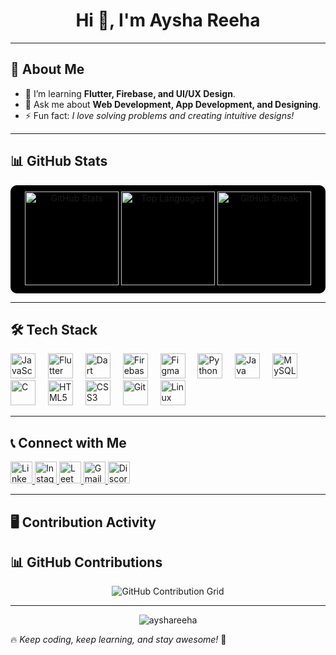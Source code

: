 <h1 align="center">Hi 👋, I'm Aysha Reeha</h1>

---

## 🚀 About Me
- 🌱 I’m learning **Flutter, Firebase, and UI/UX Design**.
- 💬 Ask me about **Web Development, App Development, and Designing**.
- ⚡ Fun fact: *I love solving problems and creating intuitive designs!*

---

## 📊 GitHub Stats

<div align="center" style="background-color: #000; padding: 10px; border-radius: 10px;">
  <img src="https://github-readme-stats.vercel.app/api?username=ayshareeha&show_icons=true&theme=dark&count_private=true" height="150" alt="GitHub Stats" />
  <img src="https://github-readme-stats.vercel.app/api/top-langs?username=ayshareeha&layout=compact&langs_count=6&theme=dark" height="150" alt="Top Languages" />
  <img src="https://github-readme-streak-stats.herokuapp.com/?user=ayshareeha&theme=dark" height="150" alt="GitHub Streak" />
</div>

---

## 🛠️ Tech Stack

<div align="left">
  <img src="https://cdn.jsdelivr.net/gh/devicons/devicon/icons/javascript/javascript-original.svg" height="40" alt="JavaScript" />

  <img width="12" />
  <img src="https://cdn.jsdelivr.net/gh/devicons/devicon/icons/flutter/flutter-original.svg" height="40" alt="Flutter" />
  <img width="12" />
  <img src="https://www.vectorlogo.zone/logos/dartlang/dartlang-icon.svg" height="40" alt="Dart" />
  <img width="12" />
  <img src="https://cdn.jsdelivr.net/gh/devicons/devicon/icons/firebase/firebase-plain.svg" height="40" alt="Firebase" />
  <img width="12" />
  <img src="https://www.vectorlogo.zone/logos/figma/figma-icon.svg" height="40" alt="Figma" />
  <img width="12" />
  <img src="https://cdn.jsdelivr.net/gh/devicons/devicon/icons/python/python-original.svg" height="40" alt="Python" />
  <img width="12" />
  <img src="https://cdn.jsdelivr.net/gh/devicons/devicon/icons/java/java-original.svg" height="40" alt="Java" />
  <img width="12" />
  <img src="https://cdn.jsdelivr.net/gh/devicons/devicon/icons/mysql/mysql-original.svg" height="40" alt="MySQL" />
  <img width="12" />
  <img src="https://cdn.jsdelivr.net/gh/devicons/devicon/icons/c/c-original.svg" height="40" alt="C" />
  <img width="12" />
  <img src="https://cdn.jsdelivr.net/gh/devicons/devicon/icons/html5/html5-original.svg" height="40" alt="HTML5" />
  <img width="12" />
  <img src="https://cdn.jsdelivr.net/gh/devicons/devicon/icons/css3/css3-original.svg" height="40" alt="CSS3" />
  <img width="12" />
  <img src="https://cdn.jsdelivr.net/gh/devicons/devicon/icons/git/git-original.svg" height="40" alt="Git" />
  <img width="12" />
  <img src="https://cdn.jsdelivr.net/gh/devicons/devicon/icons/linux/linux-original.svg" height="40" alt="Linux" />
</div>

---

## 📞 Connect with Me

<div align="left">
  <a href="https://linkedin.com/in/aysha-reeha" target="_blank">
    <img src="https://img.shields.io/badge/LinkedIn-0077B5?style=for-the-badge&logo=linkedin&logoColor=white" height="35" alt="LinkedIn" />
  </a>
  <a href="https://instagram.com/aysha_reeha_" target="_blank">
    <img src="https://img.shields.io/badge/Instagram-E4405F?style=for-the-badge&logo=instagram&logoColor=white" height="35" alt="Instagram" />
  </a>
  <a href="https://www.leetcode.com/ayshareeha" target="_blank">
    <img src="https://img.shields.io/badge/LeetCode-FFA116?style=for-the-badge&logo=leetcode&logoColor=white" height="35" alt="LeetCode" />
  </a>
  <a href="mailto:your-email@example.com">
    <img src="https://img.shields.io/badge/Gmail-D14836?style=for-the-badge&logo=gmail&logoColor=white" height="35" alt="Gmail" />
  </a>
  <a href="https://discord.com/invite/yourserver" target="_blank">
    <img src="https://img.shields.io/badge/Discord-7289DA?style=for-the-badge&logo=discord&logoColor=white" height="35" alt="Discord" />
  </a>
</div>

---

## 🖥️ Contribution Activity

## 📊 GitHub Contributions
<p align="center">
  <img src="https://github.com/AyshaReeha/AyshaReeha/blob/output/github-contribution-grid.svg" alt="GitHub Contribution Grid" />
</p>


---
<p align="center">
  <img src="https://komarev.com/ghpvc/?username=AyshaReeha&label=Profile%20views&color=0e75b6&style=flat" alt="ayshareeha" />
</p>

🔥 *Keep coding, keep learning, and stay awesome!* 🚀
